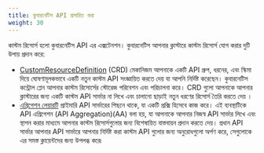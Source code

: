 ```yaml
---
title: কুবারনেটিস API প্রসারিত করা
weight: 30
---
```


কাস্টম রিসোর্স হলো কুবারনেটিস API এর এক্সটেনশন। কুবারনেটিস আপনার ক্লাস্টারে কাস্টম রিসোর্স যোগ করার দুটি উপায় প্রদান করে:

- [CustomResourceDefinition](bn/docs/concepts/extend-kubernetes/api-extension/custom-resources/) (CRD) 
  মেকানিজম আপনাকে একটি API গ্রুপ, ধরনের, এবং স্কিমা দিয়ে ঘোষণামূলকভাবে একটি নতুন কাস্টম API সংজ্ঞায়িত করতে দেয় 
  যা আপনি নির্দিষ্ট করেছেন।
  কুবারনেটিস কন্ট্রোল প্লেন আপনার কাস্টম রিসোর্সের স্টোরেজ পরিবেশন  এবং পরিচালনা করে। CRD গুলো আপনাকে আপনার 
  ক্লাস্টারের জন্য একটি কাস্টম API সার্ভার না লিখে এবং চালানো ছাড়াই নতুন ধরণের রিসোর্স তৈরি করতে দেয় ।
- [এগ্রিগেশন লেয়ারটি](bn/docs/concepts/extend-kubernetes/api-extension/apiserver-aggregation/) 
  প্রাইমারি API সার্ভারের পিছনে থাকে, যা একটি প্রক্সি হিসেবে কাজ করে।
  এই ব্যবস্থাটিকে API এগ্রিগেশন (API Aggregation)(AA) বলা হয়, যা আপনাকে আপনার 
  নিজস্ব API সার্ভার লিখে এবং স্থাপন করার মাধ্যমে আপনার কাস্টম রিসোর্সগুলোর জন্য 
  বিশেষায়িত বাস্তবায়ন প্রদান করতে দেয়।
  প্রধান API সার্ভার আপনার API সার্ভারে আপনার নির্দিষ্ট করা কাস্টম API গুলোর জন্য অনুরোধগুলো অর্পণ করে, 
  সেগুলোকে এর সমস্ত ক্লায়েন্টদের জন্য উপলব্ধ করে৷